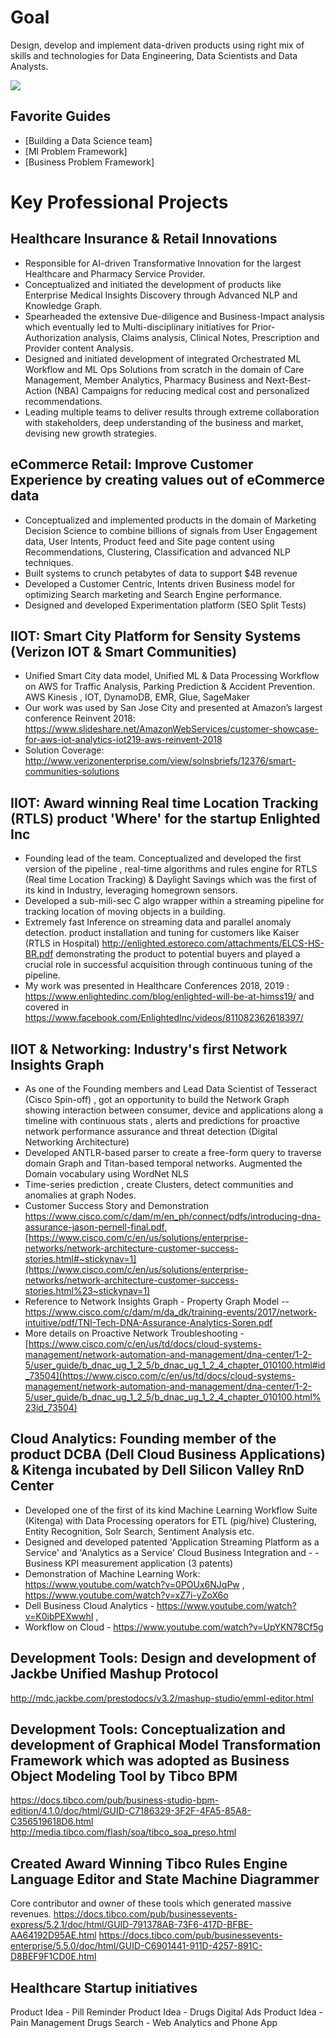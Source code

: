 
# Goal

Design, develop and implement data-driven products using right mix of skills and technologies for Data Engineering, Data Scientists and Data Analysts.

![](https://image.ibb.co/hK1sCK/schmarzo_data_science_team_2.png)

## Favorite Guides
- [Building a Data Science team]
- [Ml Problem Framework]
- [Business Problem Framework]

# Key Professional Projects
 
## Healthcare Insurance & Retail Innovations
- Responsible for AI-driven Transformative Innovation for the largest Healthcare and Pharmacy Service Provider.
- Conceptualized and initiated the development of products like Enterprise Medical Insights Discovery through Advanced NLP and Knowledge Graph. 
- Spearheaded the extensive Due-diligence and Business-Impact analysis which eventually led to Multi-disciplinary initiatives for Prior-Authorization analysis, Claims analysis, Clinical Notes, Prescription and Provider content Analysis.
- Designed and initiated development of integrated Orchestrated ML Workflow and ML Ops Solutions from scratch in the domain of Care Management, Member Analytics, Pharmacy Business and Next-Best-Action (NBA) Campaigns for reducing medical cost and personalized recommendations.
- Leading multiple teams to deliver results through extreme collaboration with stakeholders,  deep understanding of the business and market, devising new growth strategies.

## eCommerce Retail: Improve Customer Experience by creating values out of eCommerce data
- Conceptualized and implemented products in the domain of Marketing Decision Science to combine billions of signals from User Engagement data, User Intents, Product feed and Site page content using Recommendations, Clustering, Classification and advanced NLP techniques.
- Built systems to crunch petabytes of data to support $4B revenue 
- Developed a Customer Centric, Intents driven Business model for optimizing Search marketing and Search Engine performance.
- Designed and developed Experimentation platform (SEO Split Tests) 

## IIOT: Smart City Platform for Sensity Systems (Verizon IOT & Smart Communities)
- Unified Smart City data model, Unified ML & Data Processing Workflow on AWS for Traffic Analysis, Parking Prediction & Accident Prevention.
AWS Kinesis , IOT, DynamoDB, EMR, Glue, SageMaker
- Our work was used by San Jose City and presented at Amazon’s largest conference Reinvent 2018: https://www.slideshare.net/AmazonWebServices/customer-showcase-for-aws-iot-analytics-iot219-aws-reinvent-2018 
- Solution Coverage: http://www.verizonenterprise.com/view/solnsbriefs/12376/smart-communities-solutions

## IIOT: Award winning Real time Location Tracking (RTLS) product 'Where' for the startup Enlighted Inc
- Founding lead of the team. Conceptualized and developed the first version of the pipeline , real-time algorithms and rules engine for RTLS (Real time Location Tracking) & Daylight Savings which was the first of its kind in Industry, leveraging homegrown sensors.
- Developed a sub-mili-sec C algo wrapper within a streaming pipeline for tracking location of moving objects in a building.
- Extremely fast Inference on streaming data and parallel anomaly detection.
product installation and tuning for customers like Kaiser (RTLS in Hospital) http://enlighted.estoreco.com/attachments/ELCS-HS-BR.pdf
demonstrating the product to potential buyers and played a crucial role in successful acquisition through continuous tuning of the pipeline.
- My work was presented in Healthcare Conferences 2018, 2019 : https://www.enlightedinc.com/blog/enlighted-will-be-at-himss19/ and covered in https://www.facebook.com/EnlightedInc/videos/811082362618397/

## IIOT & Networking: Industry's first Network Insights Graph
- As one of the Founding members and Lead Data Scientist of Tesseract (Cisco Spin-off) , got an opportunity to build the Network Graph showing interaction between consumer, device and applications along a timeline with continuous stats , alerts and predictions for proactive network performance assurance and threat detection (Digital Networking Architecture)
- Developed ANTLR-based parser to create a free-form query to traverse domain Graph and Titan-based temporal networks. Augmented the Domain vocabulary using WordNet NLS
- Time-series prediction , create Clusters, detect communities and anomalies at graph Nodes. 
- Customer Success Story and Demonstration [https://www.cisco.com/c/dam/m/en_ph/connect/pdfs/introducing-dna-assurance-jason-pernell-final.pdf, ](https://www.cisco.com/c/dam/m/en_ph/connect/pdfs/introducing-dna-assurance-jason-pernell-final.pdf)[https://www.cisco.com/c/en/us/solutions/enterprise-networks/network-architecture-customer-success-stories.html#~stickynav=1](https://www.cisco.com/c/en/us/solutions/enterprise-networks/network-architecture-customer-success-stories.html%23~stickynav=1)
- Reference to Network Insights Graph - Property Graph Model -- https://www.cisco.com/c/dam/m/da_dk/training-events/2017/network-intuitive/pdf/TNI-Tech-DNA-Assurance-Analytics-Soren.pdf
- More details on Proactive Network Troubleshooting   - [https://www.cisco.com/c/en/us/td/docs/cloud-systems-management/network-automation-and-management/dna-center/1-2-5/user_guide/b_dnac_ug_1_2_5/b_dnac_ug_1_2_4_chapter_010100.html#id_73504](https://www.cisco.com/c/en/us/td/docs/cloud-systems-management/network-automation-and-management/dna-center/1-2-5/user_guide/b_dnac_ug_1_2_5/b_dnac_ug_1_2_4_chapter_010100.html%23id_73504)
 
## Cloud Analytics: Founding member of the product DCBA (Dell Cloud Business Applications) & Kitenga incubated by Dell Silicon Valley RnD Center
- Developed one of the first of its kind Machine Learning Workflow Suite (Kitenga) with Data Processing operators for ETL (pig/hive) Clustering, Entity Recognition, Solr Search, Sentiment Analysis etc.
- Designed and developed patented 'Application Streaming Platform as a Service' and 'Analytics as a Service' Cloud Business Integration and - - Business KPI measurement application  (3 patents)
- Demonstration of Machine Learning Work: https://www.youtube.com/watch?v=0POUx6NJqPw , https://www.youtube.com/watch?v=xZ7i-yZoX6o
- Dell Business Cloud Analytics - https://www.youtube.com/watch?v=K0ibPEXwwhI , 
- Workflow on Cloud - https://www.youtube.com/watch?v=UpYKN78Cf5g

## Development Tools: Design and development of Jackbe Unified Mashup Protocol
 http://mdc.jackbe.com/prestodocs/v3.2/mashup-studio/emml-editor.html 
 
## Development Tools: Conceptualization and development of Graphical Model Transformation Framework which was adopted as  Business Object Modeling Tool by Tibco BPM
https://docs.tibco.com/pub/business-studio-bpm-edition/4.1.0/doc/html/GUID-C7186329-3F2F-4FA5-85A8-C356519618D6.html  
http://media.tibco.com/flash/soa/tibco_soa_preso.html 
 
## Created Award Winning Tibco Rules Engine Language Editor and State Machine Diagrammer
Core contributor and owner of these tools which generated massive revenues.
https://docs.tibco.com/pub/businessevents-express/5.2.1/doc/html/GUID-791378AB-73F6-417D-BFBE-AA64192D95AE.html 
https://docs.tibco.com/pub/businessevents-enterprise/5.5.0/doc/html/GUID-C6901441-911D-4257-891C-D8BEF9F1CD0E.html
 
## Healthcare Startup initiatives
Product Idea - Pill Reminder
Product Idea - Drugs Digital Ads
Product Idea - Pain Management
Drugs Search - Web Analytics and Phone App
